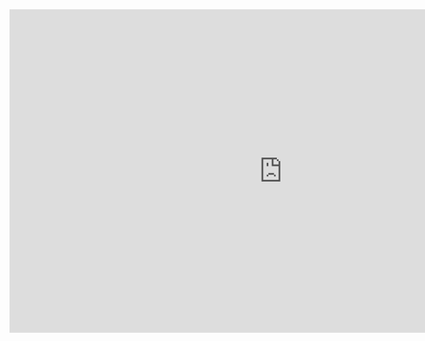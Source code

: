<iframe src="https://docs.google.com/presentation/d/e/2PACX-1vRRwwkSuUqelNUKQass8VFjF2k4MJNbZ1_icOtwEAYJzgUgRwEALZXJxzZnn06ESSh3iOkUXE_4L4xr/embed?start=false&loop=false&delayms=3000" frameborder="0" width="960" height="569" allowfullscreen="true" mozallowfullscreen="true" webkitallowfullscreen="true"></iframe>